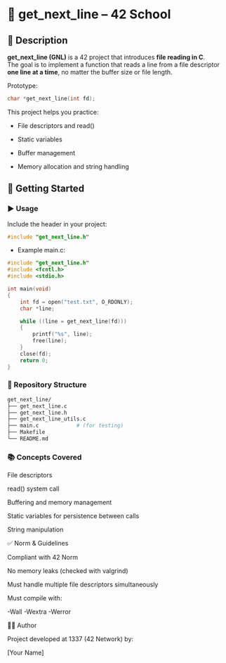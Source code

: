 # 📘 get_next_line – 42 School  

## 📝 Description  
**get_next_line (GNL)** is a 42 project that introduces **file reading in C**.  
The goal is to implement a function that reads a line from a file descriptor **one line at a time**, no matter the buffer size or file length.  

Prototype:  
```c
char *get_next_line(int fd);
```
This project helps you practice:

* File descriptors and read()

* Static variables

* Buffer management

* Memory allocation and string handling

## 🚀 Getting Started

### ▶️ Usage

Include the header in your project:
```c
#include "get_next_line.h"
```

* Example main.c:
```c
#include "get_next_line.h"
#include <fcntl.h>
#include <stdio.h>

int main(void)
{
    int fd = open("test.txt", O_RDONLY);
    char *line;

    while ((line = get_next_line(fd)))
    {
        printf("%s", line);
        free(line);
    }
    close(fd);
    return 0;
}
```

### 📂 Repository Structure
```bash
get_next_line/
├── get_next_line.c
├── get_next_line.h
├── get_next_line_utils.c
├── main.c            # (for testing)
├── Makefile
└── README.md
```

### 📚 Concepts Covered

File descriptors

read() system call

Buffering and memory management

Static variables for persistence between calls

String manipulation

✅ Norm & Guidelines

Compliant with 42 Norm

No memory leaks (checked with valgrind)

Must handle multiple file descriptors simultaneously

Must compile with:

-Wall -Wextra -Werror

🧑‍💻 Author

Project developed at 1337 (42 Network) by:

[Your Name]